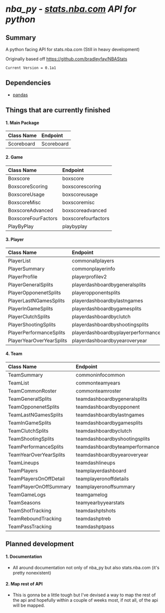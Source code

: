 # *nba_py - [stats.nba.com](http://stats.nba.com) API for python*

## Summary
A python facing API for stats.nba.com (Still in heavy development)

Originally based off <https://github.com/bradleyfay/NBAStats>

`Current Version = 0.1a1`

## Dependencies
  * [pandas](http://pandas.pydata.org/)


## Things that are currently finished
#### 1. Main Package
| Class Name                |  Endpoint                             |
|:--------------------------|:--------------------------------------|
| Scoreboard                | Scoreboard                            |

#### 2. Game
| Class Name                |  Endpoint                             |
|:--------------------------|:--------------------------------------|
| Boxscore                  | boxscore                              |
| BoxscoreScoring           | boxscorescoring                       |
| BoxscoreUsage             | boxscoreusage                         |
| BoxscoreMisc              | boxscoremisc                          |
| BoxscoreAdvanced          | boxscoreadvanced                      |
| BoxscoreFourFactors       | boxscorefourfactors                   |
| PlayByPlay                | playbyplay                            |

#### 3. Player
| Class Name                |  Endpoint                             |
|:--------------------------|:--------------------------------------|
| PlayerList                | commonallplayers                      |
| PlayerSummary             | commonplayerinfo                      |
| PlayerProfile             | playerprofilev2                       |
| PlayerGeneralSplits       | playerdashboardbygeneralsplits        |
| PlayerOpponenetSplits     | playeropponentsplits                  |
| PlayerLastNGamesSplits    | playerdashboardbylastngames           |
| PlayerInGameSplits        | playerdashboardbygamesplits           |
| PlayerClutchSplits        | playerdashboardbyclutch               |
| PlayerShootingSplits      | playerdashboardbyshootingsplits       |
| PlayerPerformanceSplits   | playerdashboardbyplayerperformance    |
| PlayerYearOverYearSplits  | playerdashboardbyyearoveryear         |


#### 4. Team
| Class Name                |  Endpoint                             |
|:--------------------------|:--------------------------------------|
| TeamSummary               | commoninfocommon                      |
| TeamList                  | commonteamyears                       |
| TeamCommonRoster          | commonteamroster                      |
| TeamGeneralSplits         | teamdashboardbygeneralsplits          |
| TeamOpponenetSplits       | teamdashboardbyopponent               |
| TeamLastNGamesSplits      | teamdashboardbylastngames             |
| TeamInGameSplits          | teamdashboardbygamesplits             |
| TeamClutchSplits          | teamdashboardbyclutch                 |
| TeamShootingSplits        | teamdashboardbyshootingsplits         |
| TeamPerformanceSplits     | teamdashboardbyteamperformance        |
| TeamYearOverYearSplits    | teamdashboardbyyearoveryear           |
| TeamLineups               | teamdashlineups                       |
| TeamPlayers               | teamplayerdashboard                   |
| TeamPlayersOnOffDetail    | teamplayeronoffdetails                |
| TeamPlayerOnOffSummary    | teamplayeronoffsummary                |
| TeamGameLogs              | teamgamelog                           |
| TeamSeasons               | teamyearbyyearstats                   |
| TeamShotTracking          | teamdashptshots                       |
| TeamReboundTracking       | teamdashptreb                         |
| TeamPassTracking          | teamdashptpass                        |

## Planned development
#### 1. Documentation
  * All around documentation not only of nba_py but also stats.nba.com (it's pretty nonexistent)

#### 2. Map rest of API
  * This is gonna be a little tough but I've devised a way to map the rest of the api and hopefully within a couple of weeks most, if not all, of the api will be mapped.
